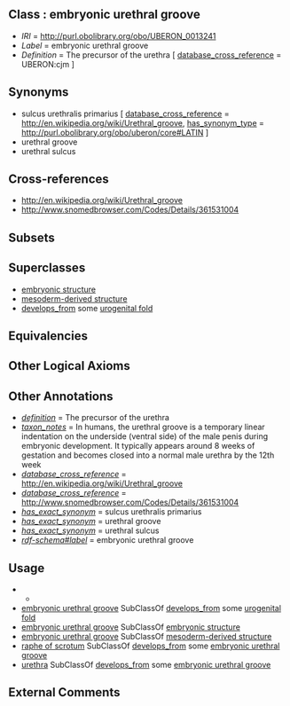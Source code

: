 
## Class : embryonic urethral groove

 * *IRI* = http://purl.obolibrary.org/obo/UBERON_0013241
 * *Label* = embryonic urethral groove
 * *Definition* = The precursor of the urethra [ [database_cross_reference](../../ef/oboInOwl#hasDbXref.md) = UBERON:cjm ]

## Synonyms

 * sulcus urethralis primarius [ [database_cross_reference](../../ef/oboInOwl#hasDbXref.md) = http://en.wikipedia.org/wiki/Urethral_groove, [has_synonym_type](../../pe/oboInOwl#hasSynonymType.md) = http://purl.obolibrary.org/obo/uberon/core#LATIN ]
 * urethral groove
 * urethral sulcus

## Cross-references

 * http://en.wikipedia.org/wiki/Urethral_groove
 * http://www.snomedbrowser.com/Codes/Details/361531004

## Subsets


## Superclasses

 * [embryonic structure](../../UBERON/50/UBERON_0002050.md)
 * [mesoderm-derived structure](../../UBERON/20/UBERON_0004120.md)
 * [develops_from](../../RO/02/RO_0002202.md) some [urogenital fold](../../UBERON/76/UBERON_0004876.md)

## Equivalencies


## Other Logical Axioms


## Other Annotations

 * *[definition](../../IAO/15/IAO_0000115.md)* = The precursor of the urethra
 * *[taxon_notes](../../UBPROP/08/UBPROP_0000008.md)* = In humans, the urethral groove is a temporary linear indentation on the underside (ventral side) of the male penis during embryonic development. It typically appears around 8 weeks of gestation and becomes closed into a normal male urethra by the 12th week
 * *[database_cross_reference](../../ef/oboInOwl#hasDbXref.md)* = http://en.wikipedia.org/wiki/Urethral_groove
 * *[database_cross_reference](../../ef/oboInOwl#hasDbXref.md)* = http://www.snomedbrowser.com/Codes/Details/361531004
 * *[has_exact_synonym](../../ym/oboInOwl#hasExactSynonym.md)* = sulcus urethralis primarius
 * *[has_exact_synonym](../../ym/oboInOwl#hasExactSynonym.md)* = urethral groove
 * *[has_exact_synonym](../../ym/oboInOwl#hasExactSynonym.md)* = urethral sulcus
 * *[rdf-schema#label](../../el/rdf-schema#label.md)* = embryonic urethral groove

## Usage

 * -
 * [embryonic urethral groove](../../UBERON/41/UBERON_0013241.md) SubClassOf [develops_from](../../RO/02/RO_0002202.md) some [urogenital fold](../../UBERON/76/UBERON_0004876.md)
 * [embryonic urethral groove](../../UBERON/41/UBERON_0013241.md) SubClassOf [embryonic structure](../../UBERON/50/UBERON_0002050.md)
 * [embryonic urethral groove](../../UBERON/41/UBERON_0013241.md) SubClassOf [mesoderm-derived structure](../../UBERON/20/UBERON_0004120.md)
 * [raphe of scrotum](../../UBERON/32/UBERON_0017732.md) SubClassOf [develops_from](../../RO/02/RO_0002202.md) some [embryonic urethral groove](../../UBERON/41/UBERON_0013241.md)
 * [urethra](../../UBERON/57/UBERON_0000057.md) SubClassOf [develops_from](../../RO/02/RO_0002202.md) some [embryonic urethral groove](../../UBERON/41/UBERON_0013241.md)

## External Comments

